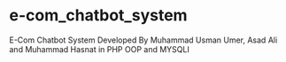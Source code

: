 # e-com_chatbot_system
E-Com Chatbot System Developed By Muhammad Usman Umer, Asad Ali and Muhammad Hasnat in PHP OOP and MYSQLI
